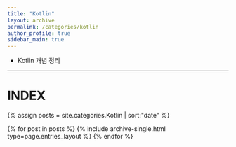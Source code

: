 ```yaml
---
title: "Kotlin"
layout: archive
permalink: /categories/kotlin
author_profile: true
sidebar_main: true
---
```


- Kotlin 개념 정리

---
# INDEX

{% assign posts = site.categories.Kotlin | sort:"date" %}

{% for post in posts %}
  {% include archive-single.html type=page.entries_layout %}
{% endfor %}
